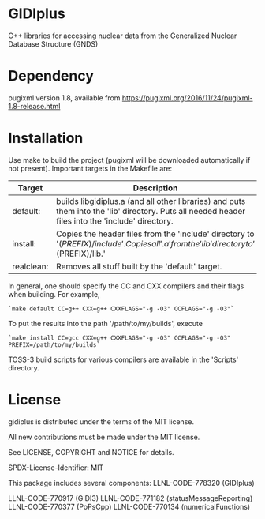 # GIDIplus
C++ libraries for accessing nuclear data from the Generalized Nuclear Database Structure (GNDS)

# Dependency
pugixml version 1.8, available from https://pugixml.org/2016/11/24/pugixml-1.8-release.html

# Installation
Use make to build the project (pugixml will be downloaded automatically if not present). Important targets in the Makefile are:

| Target     | Description
|------------|------------
| default:   | builds libgidiplus.a (and all other libraries) and puts them into the 'lib' directory. Puts all needed header files into the 'include' directory.
| install:   | Copies the header files from the 'include' directory to '$(PREFIX)/include'. Copies all '.a' from the 'lib' directory to '$(PREFIX)/lib.'
| realclean: | Removes all stuff built by the 'default' target.

In general, one should specify the CC and CXX compilers and their flags when building. For example,

    `make default CC=g++ CXX=g++ CXXFLAGS="-g -O3" CCFLAGS="-g -O3"`

To put the results into the path '/path/to/my/builds', execute

    `make install CC=gcc CXX=g++ CXXFLAGS="-g -O3" CCFLAGS="-g -O3" PREFIX=/path/to/my/builds`

TOSS-3 build scripts for various compilers are available in the 'Scripts' directory.

# License
gidiplus is distributed under the terms of the MIT license.

All new contributions must be made under the MIT license.

See LICENSE, COPYRIGHT and NOTICE for details.

SPDX-License-Identifier: MIT

This package includes several components:
LLNL-CODE-778320	(GIDIplus)

LLNL-CODE-770917	(GIDI3)
LLNL-CODE-771182	(statusMessageReporting)
LLNL-CODE-770377	(PoPsCpp)
LLNL-CODE-770134	(numericalFunctions)

